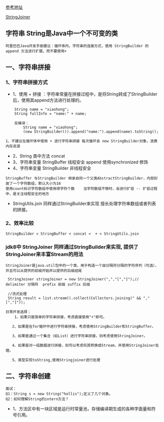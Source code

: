 [参考地址](https://mp.weixin.qq.com/s/Zs8en3T8TxCMbxGWHkDwBw)

[StringJoiner](https://mp.weixin.qq.com/s/P9QGM-7IXAcWviSopK_-Hw)

## 字符串 String是Java中一个不可变的类
```
阿里巴巴Java开发手册建议：循环体内，字符串的连接方式，使用 StringBuilder 的 append 方法进行扩展。而不要使用+
```
## 一、字符串拼接
### 1、字符串拼接方式
- 1、使用 + 拼接 ：字符串常量在拼接过程中，是将String转成了StringBuilder后，使用其append方法进行处理的。
```
    String name = "xiaohong";
    String fullInfo = "name:" + name;

    反编译：
        String name = "xiaohong";
        (new StringBuilder()).append("name:").append(name).toString();
```
~~~
1、不建议在循环体中使用 + 进行字符串拼接 每次循环会 new StringBuilder对象，浪费内存资源
~~~
- 2、String 类中方法 concat
- 3、字符串变量 StringBuffer 线程安全 append 使用synchronized 修饰
- 4、字符串变量 StringBuilder 非线程安全
```
StringBuffer 与StringBuilder 继承自同一个父类AbstractStringBuilder，内部封装了一个字符数组，默认大小为16
使用count标识字符数组中使用得字符个数    当字符数组不够时，会进行扩容 -- 扩容过程中，是关注线程安全的地方
```
- StringUtils.join  同样通过StringBuilder来实现  擅长处理字符串数组或者列表的拼接。

### 2、效率比较
```
StringBuilder < StringBuffer < concat <  + < StringUtils.join
```

### jdk8中 StringJoiner   同样通过StringBuilder来实现, 提供了StringJoiner来丰富Stream的用法
~~~
StringJoiner是java.util包中的一个类，用于构造一个由分隔符分隔的字符序列（可选），并且可以从提供的前缀开始并以提供的后缀结尾
~~~
```
 StringJoiner stringJoiner = new StringJoiner(",","[","]");//  delimiter 分隔符  prefix 前缀 suffix 后缀
 
 //流式处理
 String result = list.stream().collect(Collectors.joining(" && ","[","]"));

```

```
日常开发选择：
    1、如果只是简单的字符串拼接，考虑直接使用"+"即可。
   
   2、如果是在for循环中进行字符串拼接，考虑使用StringBuilder和StringBuffer。
   
   3、如果是通过一个集合（如List）进行字符串拼接，则考虑使用StringJoiner。
   
   4、如果是对一组数据进行拼接，则可以考虑将其转换成Stream，并使用StringJoiner处理。
   
   5、类型实现toString,使用Stringjoiner进行处理
```



## 二、字符串创建
```
面试：
Q1：String s = new String("hollis");定义了几个对象。
Q2：如何理解String的intern方法？
```
- 1、方法区中有一块区域是运行时常量池，存储编译期生成的各种字面量和符号引用。














